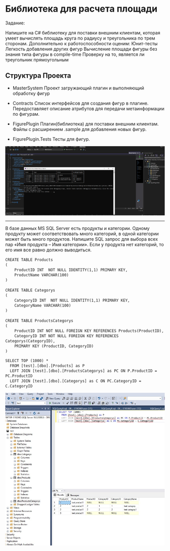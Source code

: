 # Библиотека для расчета площади

Задание:

Напишите на C# библиотеку для поставки внешним клиентам, которая умеет вычислять площадь круга по радиусу и треугольника по трем сторонам. Дополнительно к работоспособности оценим:
    Юнит-тесты
    Легкость добавления других фигур
    Вычисление площади фигуры без знания типа фигуры в compile-time
    Проверку на то, является ли треугольник прямоугольным

## Структура Проекта

* MasterSystem Проект загружающий плагин и выполняющий обработку фигур

* Contracts Список интерфейсов для создания фигур в плагине. Передоставляет описание атрибутов для передачи метаинформации по фигурам.

* FigurePlugin Плагин(библиотека) для поставки внешним клиентам. Файлы с расширением .sample для добавления новых фигур.

* FigurePlugin.Tests Тесты для фигур.

![как это выглядит](console.jpg)

-----------------------------
В базе данных MS SQL Server есть продукты и категории. Одному продукту может соответствовать много категорий, в одной категории может быть много продуктов. Напишите SQL запрос для выбора всех пар «Имя продукта – Имя категории». Если у продукта нет категорий, то его имя все равно должно выводиться.

```
CREATE TABLE Products
(
    ProductID INT  NOT NULL IDENTITY(1,1) PRIMARY KEY,
    ProductName VARCHAR(100)
)

CREATE TABLE Categorys
(
    CategoryID INT  NOT NULL IDENTITY(1,1) PRIMARY KEY,
    CategoryName VARCHAR(100)
)

CREATE TABLE ProductsCategorys
(
    ProductID INT NOT NULL FOREIGN KEY REFERENCES Products(ProductID),
    CategoryID INT NOT NULL FOREIGN KEY REFERENCES Categorys(CategoryID), 
    PRIMARY KEY (ProductID, CategoryID)
)

```


```
SELECT TOP (1000) *
  FROM [test].[dbo].[Products] as P
  LEFT JOIN [test].[dbo].[ProductsCategorys] as PC ON P.ProductID = PC.ProductID
  LEFT JOIN [test].[dbo].[Categorys] as C ON PC.CategoryID = C.CategoryID
```

![sql](sql.jpg)
